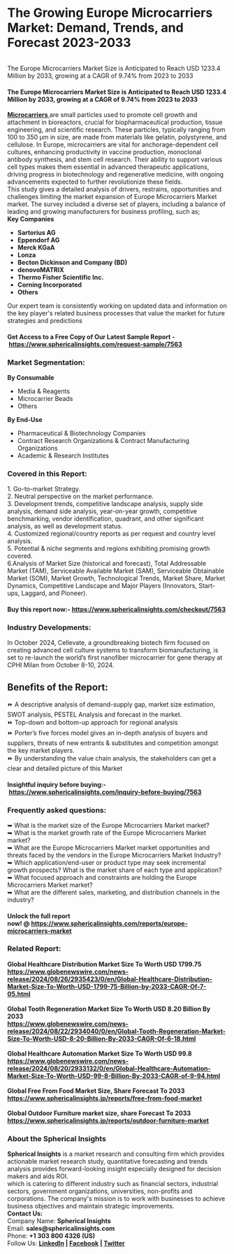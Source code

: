 <div class="wow_read_blog_hdr_img">
<div class="wow_read_blog_hdr_img_innr">
<h1>The Growing Europe Microcarriers Market: Demand, Trends, and Forecast 2023-2033</h1>
</div>
<div class="wow_main_float_head_img"><img src="https://www.vevioz.com/upload/photos/2024/12/zOdr2PpsNMLnV36P8LaD_27_f33f1a9e88a533118fa85bd8a4bf1b3a_image.jpg" alt="" /></div>
</div>
<div class="read-blog-container">
<div class="read-blog-desc">
<p class="mb-0">The Europe Microcarriers Market Size is Anticipated to Reach USD 1233.4 Million by 2033, growing at a CAGR of 9.74% from 2023 to 2033</p>
</div>
<div class="read-content">
<h4><strong>The Europe Microcarriers Market Size is Anticipated to Reach USD 1233.4 Million by 2033, growing at a CAGR of 9.74% from 2023 to 2033</strong></h4>
<p><a href="https://www.sphericalinsights.com/reports/europe-microcarriers-market" target="_blank" rel="noopener"><strong>Microcarriers</strong>&nbsp;</a>are small particles used to promote cell growth and attachment in bioreactors, crucial for biopharmaceutical production, tissue engineering, and scientific research. These particles, typically ranging from 100 to 350 &mu;m in size, are made from materials like gelatin, polystyrene, and cellulose. In Europe, microcarriers are vital for anchorage-dependent cell cultures, enhancing productivity in vaccine production, monoclonal antibody synthesis, and stem cell research. Their ability to support various cell types makes them essential in advanced therapeutic applications, driving progress in biotechnology and regenerative medicine, with ongoing advancements expected to further revolutionize these fields.<br />This study gives a detailed analysis of drivers, restrains, opportunities and challenges limiting the market expansion of Europe Microcarriers Market market. The survey included a diverse set of players, including a balance of leading and growing manufacturers for business profiling, such as;<br /><strong>Key Companies</strong></p>
<ul>
<li><strong>Sartorius AG</strong></li>
<li><strong>Eppendorf AG</strong></li>
<li><strong>Merck KGaA</strong></li>
<li><strong>Lonza</strong></li>
<li><strong>Becton Dickinson and Company (BD)</strong></li>
<li><strong>denovoMATRIX</strong></li>
<li><strong>Thermo Fisher Scientific Inc.</strong></li>
<li><strong>Corning Incorporated</strong></li>
<li><strong>Others</strong></li>
</ul>
<p>Our expert team is consistently working on updated data and information on the key player's related business processes that value the market for future strategies and predictions</p>
<h4><strong>Get Access to a Free Copy of Our Latest Sample Report -&nbsp;<a href="https://www.sphericalinsights.com/request-sample/7563" rel="nofollow">https://www.sphericalinsights.com/request-sample/7563</a></strong></h4>
<h3><strong>Market Segmentation:</strong></h3>
<p><strong>By</strong><strong>&nbsp;Consumable</strong></p>
<ul>
<li>Media &amp; Reagents</li>
<li>Microcarrier Beads</li>
<li>Others</li>
</ul>
<p><strong>By End-Use</strong></p>
<ul>
<li>Pharmaceutical &amp; Biotechnology Companies</li>
<li>Contract Research Organizations &amp; Contract Manufacturing Organizations</li>
<li>Academic &amp; Research Institutes</li>
</ul>
<h3>Covered in this Report:</h3>
<p>1. Go-to-market Strategy.<br />2. Neutral perspective on the market performance.<br />3. Development trends, competitive landscape analysis, supply side analysis, demand side analysis, year-on-year growth, competitive benchmarking, vendor identification, quadrant, and other significant analysis, as well as development status.<br />4. Customized regional/country reports as per request and country level analysis.<br />5. Potential &amp; niche segments and regions exhibiting promising growth covered.<br />6.Analysis of Market Size (historical and forecast), Total Addressable Market (TAM), Serviceable Available Market (SAM), Serviceable Obtainable Market (SOM), Market Growth, Technological Trends, Market Share, Market Dynamics, Competitive Landscape and Major Players (Innovators, Start-ups, Laggard, and Pioneer).</p>
<h4>Buy this report now:-&nbsp;<a href="https://www.sphericalinsights.com/checkout/7563" rel="nofollow">https://www.sphericalinsights.com/checkout/7563</a></h4>
<h3>Industry Developments:</h3>
<p>In October 2024, Cellevate, a groundbreaking biotech firm focused on creating advanced cell culture systems to transform biomanufacturing, is set to re-launch the world&rsquo;s first nanofiber microcarrier for gene therapy at CPHI Milan from October 8-10, 2024.</p>
<h2><strong>Benefits of the Report:</strong></h2>
<p>⏩ A descriptive analysis of demand-supply gap, market size estimation, SWOT analysis, PESTEL Analysis and forecast in the market.<br />⏩ Top-down and bottom-up approach for regional analysis<br />⏩ Porter&rsquo;s five forces model gives an in-depth analysis of buyers and suppliers, threats of new entrants &amp; substitutes and competition amongst the key market players.<br />⏩ By understanding the value chain analysis, the stakeholders can get a clear and detailed picture of this Market</p>
<h4>Insightful inquiry before buying:-&nbsp;<a href="https://www.sphericalinsights.com/inquiry-before-buying/7563" rel="nofollow">https://www.sphericalinsights.com/inquiry-before-buying/7563</a></h4>
<h3>Frequently asked questions:</h3>
<p>➥ What is the market size of the Europe Microcarriers Market market?<br />➥ What is the market growth rate of the Europe Microcarriers Market market?<br />➥ What are the Europe Microcarriers Market market opportunities and threats faced by the vendors in the Europe Microcarriers Market Industry?<br />➥ Which application/end-user or product type may seek incremental growth prospects? What is the market share of each type and application?<br />➥ What focused approach and constraints are holding the Europe Microcarriers Market market?<br />➥ What are the different sales, marketing, and distribution channels in the industry?</p>
<h4>Unlock the full report now!&nbsp;@&nbsp;<a href="https://www.sphericalinsights.com/reports/europe-microcarriers-market" rel="nofollow">https://www.sphericalinsights.com/reports/europe-microcarriers-market</a></h4>
<h3><strong>Related Report:</strong></h3>
<p><strong>Global Healthcare Distribution Market Size To Worth USD 1799.75&nbsp;</strong><br /><strong><a href="https://www.globenewswire.com/news-release/2024/08/26/2935423/0/en/Global-Healthcare-Distribution-Market-Size-To-Worth-USD-1799-75-Billion-by-2033-CAGR-Of-7-05.html" rel="nofollow">https://www.globenewswire.com/news-release/2024/08/26/2935423/0/en/Global-Healthcare-Distribution-Market-Size-To-Worth-USD-1799-75-Billion-by-2033-CAGR-Of-7-05.html</a></strong><br /><strong>&nbsp;</strong><br /><strong>Global Tooth Regeneration Market Size To Worth USD 8.20 Billion By 2033</strong><br /><strong><a href="https://www.globenewswire.com/news-release/2024/08/22/2934040/0/en/Global-Tooth-Regeneration-Market-Size-To-Worth-USD-8-20-Billion-By-2033-CAGR-Of-6-18.html" rel="nofollow">https://www.globenewswire.com/news-release/2024/08/22/2934040/0/en/Global-Tooth-Regeneration-Market-Size-To-Worth-USD-8-20-Billion-By-2033-CAGR-Of-6-18.html</a></strong><br /><strong>&nbsp;</strong><br /><strong>Global Healthcare Automation Market Size To Worth USD 99.8</strong><br /><strong><a href="https://www.globenewswire.com/news-release/2024/08/20/2933132/0/en/Global-Healthcare-Automation-Market-Size-To-Worth-USD-99-8-Billion-By-2033-CAGR-of-9-94.html" rel="nofollow">https://www.globenewswire.com/news-release/2024/08/20/2933132/0/en/Global-Healthcare-Automation-Market-Size-To-Worth-USD-99-8-Billion-By-2033-CAGR-of-9-94.html</a></strong><br /><strong>&nbsp;</strong><br /><strong>Global Free From Food Market Size, Share Forecast To 2033</strong><br /><strong><a href="https://www.sphericalinsights.jp/reports/free-from-food-market" rel="nofollow">https://www.sphericalinsights.jp/reports/free-from-food-market</a></strong><br /><strong>&nbsp;</strong><br /><strong>Global Outdoor Furniture market size, share Forecast To 2033</strong><br /><strong><a href="https://www.sphericalinsights.jp/reports/outdoor-furniture-market" rel="nofollow">https://www.sphericalinsights.jp/reports/outdoor-furniture-market</a></strong></p>
<h3><strong>About the Spherical Insights</strong></h3>
<p><strong>Spherical Insights</strong>&nbsp;is a market research and consulting firm which provides actionable market research study, quantitative forecasting and trends analysis provides forward-looking insight especially designed for decision makers and aids ROI.<br />which is catering to different industry such as financial sectors, industrial sectors, government organizations, universities, non-profits and corporations. The company's mission is to work with businesses to achieve business objectives and maintain strategic improvements.<br /><strong>Contact Us:</strong><br />Company Name:&nbsp;<strong>Spherical Insights</strong><br />Email:&nbsp;<strong>sales@sphericalinsights.com</strong><br />Phone:&nbsp;<strong>+1 303 800 4326 (US)</strong><br />Follow Us:&nbsp;<strong><a href="https://www.linkedin.com/company/spherical-insight/" rel="nofollow"><u>LinkedIn</u></a>&nbsp;|&nbsp;<a href="https://www.facebook.com/sphericalinsights22" rel="nofollow"><u>Facebook</u></a>&nbsp;|&nbsp;<a href="https://twitter.com/SInsights_US" rel="nofollow"><u>Twitter</u></a></strong></p>
</div>
</div>
